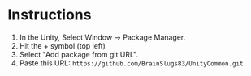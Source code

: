 # Instructions
1. In the Unity, Select Window -> Package Manager.
2. Hit the + symbol (top left)
3. Select "Add package from git URL".
4. Paste this URL: `https://github.com/BrainSlugs83/UnityCommon.git`